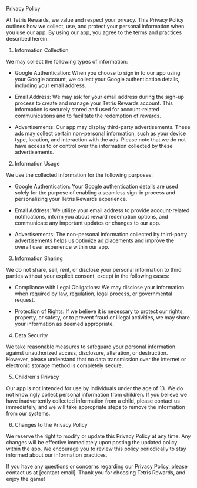 Privacy Policy

At Tetris Rewards, we value and respect your privacy. This Privacy Policy outlines how we collect, use, and protect your personal information when you use our app. By using our app, you agree to the terms and practices described herein.

1. Information Collection

We may collect the following types of information:

- Google Authentication: When you choose to sign in to our app using your Google account, we collect your Google authentication details, including your email address.

- Email Address: We may ask for your email address during the sign-up process to create and manage your Tetris Rewards account. This information is securely stored and used for account-related communications and to facilitate the redemption of rewards.

- Advertisements: Our app may display third-party advertisements. These ads may collect certain non-personal information, such as your device type, location, and interaction with the ads. Please note that we do not have access to or control over the information collected by these advertisements.

2. Information Usage

We use the collected information for the following purposes:

- Google Authentication: Your Google authentication details are used solely for the purpose of enabling a seamless sign-in process and personalizing your Tetris Rewards experience.

- Email Address: We utilize your email address to provide account-related notifications, inform you about reward redemption options, and communicate any important updates or changes to our app.

- Advertisements: The non-personal information collected by third-party advertisements helps us optimize ad placements and improve the overall user experience within our app.

3. Information Sharing

We do not share, sell, rent, or disclose your personal information to third parties without your explicit consent, except in the following cases:

- Compliance with Legal Obligations: We may disclose your information when required by law, regulation, legal process, or governmental request.

- Protection of Rights: If we believe it is necessary to protect our rights, property, or safety, or to prevent fraud or illegal activities, we may share your information as deemed appropriate.

4. Data Security

We take reasonable measures to safeguard your personal information against unauthorized access, disclosure, alteration, or destruction. However, please understand that no data transmission over the internet or electronic storage method is completely secure.

5. Children's Privacy

Our app is not intended for use by individuals under the age of 13. We do not knowingly collect personal information from children. If you believe we have inadvertently collected information from a child, please contact us immediately, and we will take appropriate steps to remove the information from our systems.

6. Changes to the Privacy Policy

We reserve the right to modify or update this Privacy Policy at any time. Any changes will be effective immediately upon posting the updated policy within the app. We encourage you to review this policy periodically to stay informed about our information practices.

If you have any questions or concerns regarding our Privacy Policy, please contact us at [contact email]. Thank you for choosing Tetris Rewards, and enjoy the game!
